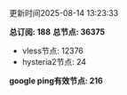 更新时间2025-08-14 13:23:33

**总订阅: 188**
**总节点: 36375**
- vless节点: 12376
- hysteria2节点: 24

**google ping有效节点: 216**
